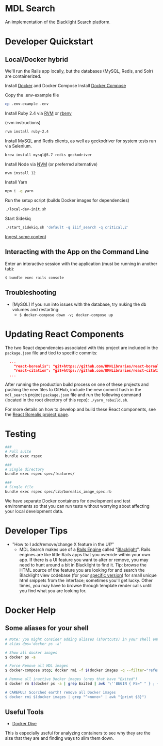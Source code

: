 # MDL Search

An implementation of the [Blacklight Search](http://projectblacklight.org/) platform.

# Developer Quickstart

## Local/Docker hybrid

We'll run the Rails app locally, but the databases (MySQL, Redis, and Solr) are containerized.

Install [Docker](https://docs.docker.com/engine/install/) and Docker Compose
Install [Docker Compose](https://docs.docker.com/compose/)

Copy the .env-example file

```bash
cp .env-example .env
```

Install Ruby 2.4 via [RVM](http://rvm.io/) or [rbenv](https://github.com/rbenv/rbenv)

(rvm instructions)
```bash
rvm install ruby-2.4
```

Install MySQL and Redis clients, as well as geckodriver for system tests run via Selenium.

```bash
brew install mysql@5.7 redis geckodriver
```

Install Node via [NVM](https://github.com/nvm-sh/nvm) (or preferred alternative)

```bash
nvm install 12
```

Install Yarn

```bash
npm i -g yarn
```

Run the setup script (builds Docker images for dependencies)

```bash
./local-dev-init.sh
```

Start Sidekiq

```bash
./start_sidekiq.sh 'default -q iiif_search -q critical,2'
```

[Ingest some content](https://github.com/Minitex/mdl_search/wiki/Development-Environment-Setup#ingest-some-content)

## Interacting with the App on the Command Line

Enter an interactive session with the application (must be running in another tab):

`$ bundle exec rails console`

## Troubleshooting

* [MySQL] If you run into issues with the database, try nuking the db volumes and restarting:
  * `$ docker-compose down -v; docker-compose up`

# Updating React Components

The two React dependencies associated with this project are included in the `package.json` file and tied to specific commits:

```json
  ...
    "react-borealis": "git+https://github.com/UMNLibraries/react-borealis.git#e305e7fd6f4c",
    "react-citation": "git+https://github.com/UMNLibraries/react-citation.git#52091d617b5d",
  ...
```

After running the production build process on one of these projects and pushing the new files to GitHub, include the new commit hash in the `mdl_search` project `package.json` file and run the following command (located in the root directory of this repo): `./yarn_rebuild.sh`.

For more details on how to develop and build these React components, see the [React Borealis project page](https://github.com/UMNLibraries/react-borealis).

# Testing

```bash
###
# Full suite
bundle exec rspec

###
# Single directory
bundle exec rspec spec/features/

###
# Single file
bundle exec rspec spec/lib/borealis_image_spec.rb
```

We have separate Docker containers for development and test environments so that you can run tests without
worrying about affecting your local development data.

# Developer Tips

* "How to I add/remove/change X feature in the UI?"
  * MDL Search makes use of a [Rails Engine](https://guides.rubyonrails.org/engines.html) called "[Blacklight](https://github.com/projectblacklight/blacklight)". Rails engines are like little Rails apps that you override within your own app. If there is a UI feature you want to alter or remove, you may need to hunt around a bit in Blacklight to find it. Tip: browse the HTML source of the feature you are looking for and search the Blacklight view codebase (for your [specific version](https://github.com/projectblacklight/blacklight/tree/v6.10.1/app/views)) for small unique html snippets from the interface; sometimes you'll get lucky. Other times, you may have to browse through template render calls until you find what you are looking for.

# Docker Help

## Some aliases for your shell

```bash
# Note: you might consider adding aliases (shortcuts) in your shell env to make it easier to run these commands. e.g.:
# alias dps='docker ps -a'

# Show all docker images
$ docker ps -a

# Force Remove all MDL images
$ docker-compose stop; docker rmi -f $(docker images -q --filter="reference=mdl*")

# Remove all inactive Docker images (ones that have "Exited")
$ docker rm $(docker ps -a | grep Exited | awk '\''BEGIN { FS=" " } ; {print $1;}'\'')

# CAREFUL! Scorched earth! remove all Docker images
$ docker rmi $(docker images | grep "^<none>" | awk "{print $3}")
```

## Useful Tools

* [Docker Dive](https://github.com/wagoodman/dive)

This is especially useful for analyzing containers to see why they are the size that they are and finding ways to slim them down.
